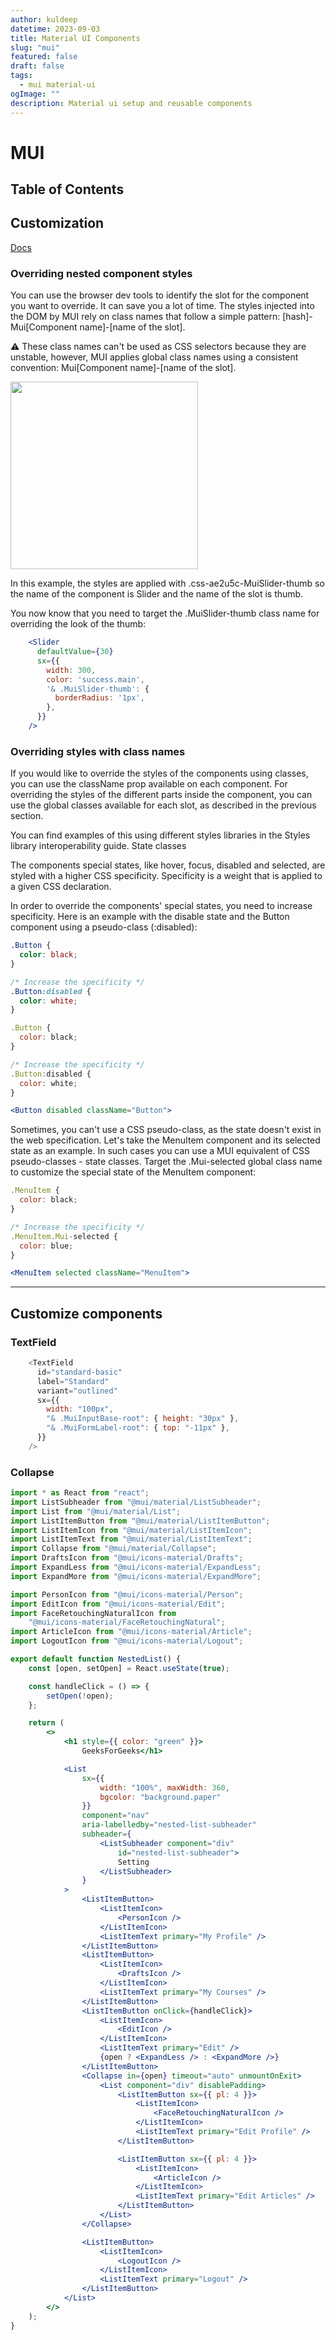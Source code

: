 ```yaml
---
author: kuldeep
datetime: 2023-09-03
title: Material UI Components
slug: "mui"
featured: false
draft: false
tags:
  - mui material-ui
ogImage: ""
description: Material ui setup and reusable components
---
```


# MUI 

## Table of Contents

## Customization 
[Docs](https://v5-0-6.mui.com/customization/how-to-customize/)

### Overriding nested component styles

You can use the browser dev tools to identify the slot for the component you want to override. It can save you a lot of time. The styles injected into the DOM by MUI rely on class names that follow a simple pattern: [hash]-Mui[Component name]-[name of the slot].

⚠️ These class names can't be used as CSS selectors because they are unstable, however, MUI applies global class names using a consistent convention: Mui[Component name]-[name of the slot].


<img width="300px" src="https://v5-0-6.mui.com/static/images/customization/dev-tools.png"/>

In this example, the styles are applied with .css-ae2u5c-MuiSlider-thumb so the name of the component is Slider and the name of the slot is thumb.

You now know that you need to target the .MuiSlider-thumb class name for overriding the look of the thumb:
```jsx
    <Slider
      defaultValue={30}
      sx={{
        width: 300,
        color: 'success.main',
        '& .MuiSlider-thumb': {
          borderRadius: '1px',
        },
      }}
    />
```

### Overriding styles with class names

If you would like to override the styles of the components using classes, you can use the className prop available on each component. For overriding the styles of the different parts inside the component, you can use the global classes available for each slot, as described in the previous section.

You can find examples of this using different styles libraries in the Styles library interoperability guide.
State classes

The components special states, like hover, focus, disabled and selected, are styled with a higher CSS specificity. Specificity is a weight that is applied to a given CSS declaration.

In order to override the components' special states, you need to increase specificity. Here is an example with the disable state and the Button component using a pseudo-class (:disabled):
```css
.Button {
  color: black;
}

/* Increase the specificity */
.Button:disabled {
  color: white;
}
```

```jsx
.Button {
  color: black;
}

/* Increase the specificity */
.Button:disabled {
  color: white;
}
```

```jsx
<Button disabled className="Button">
```

Sometimes, you can't use a CSS pseudo-class, as the state doesn't exist in the web specification. Let's take the MenuItem component and its selected state as an example. In such cases you can use a MUI equivalent of CSS pseudo-classes - state classes. Target the .Mui-selected global class name to customize the special state of the MenuItem component:

```jsx
.MenuItem {
  color: black;
}

/* Increase the specificity */
.MenuItem.Mui-selected {
  color: blue;
}
```

```jsx
<MenuItem selected className="MenuItem">
```

<hr/>

## Customize components
### TextField
```js
    <TextField
      id="standard-basic"
      label="Standard"
      variant="outlined"
      sx={{
        width: "100px",
        "& .MuiInputBase-root": { height: "30px" },
        "& .MuiFormLabel-root": { top: "-11px" },
      }}
    />
```

### Collapse
```jsx
import * as React from "react"; 
import ListSubheader from "@mui/material/ListSubheader"; 
import List from "@mui/material/List"; 
import ListItemButton from "@mui/material/ListItemButton"; 
import ListItemIcon from "@mui/material/ListItemIcon"; 
import ListItemText from "@mui/material/ListItemText"; 
import Collapse from "@mui/material/Collapse"; 
import DraftsIcon from "@mui/icons-material/Drafts"; 
import ExpandLess from "@mui/icons-material/ExpandLess"; 
import ExpandMore from "@mui/icons-material/ExpandMore"; 

import PersonIcon from "@mui/icons-material/Person"; 
import EditIcon from "@mui/icons-material/Edit"; 
import FaceRetouchingNaturalIcon from 
	"@mui/icons-material/FaceRetouchingNatural"; 
import ArticleIcon from "@mui/icons-material/Article"; 
import LogoutIcon from "@mui/icons-material/Logout"; 

export default function NestedList() { 
	const [open, setOpen] = React.useState(true); 

	const handleClick = () => { 
		setOpen(!open); 
	}; 

	return ( 
		<> 
			<h1 style={{ color: "green" }}> 
				GeeksForGeeks</h1> 

			<List 
				sx={{ 
					width: "100%", maxWidth: 360, 
					bgcolor: "background.paper"
				}} 
				component="nav"
				aria-labelledby="nested-list-subheader"
				subheader={ 
					<ListSubheader component="div"
						id="nested-list-subheader"> 
						Setting 
					</ListSubheader> 
				} 
			> 
				<ListItemButton> 
					<ListItemIcon> 
						<PersonIcon /> 
					</ListItemIcon> 
					<ListItemText primary="My Profile" /> 
				</ListItemButton> 
				<ListItemButton> 
					<ListItemIcon> 
						<DraftsIcon /> 
					</ListItemIcon> 
					<ListItemText primary="My Courses" /> 
				</ListItemButton> 
				<ListItemButton onClick={handleClick}> 
					<ListItemIcon> 
						<EditIcon /> 
					</ListItemIcon> 
					<ListItemText primary="Edit" /> 
					{open ? <ExpandLess /> : <ExpandMore />} 
				</ListItemButton> 
				<Collapse in={open} timeout="auto" unmountOnExit> 
					<List component="div" disablePadding> 
						<ListItemButton sx={{ pl: 4 }}> 
							<ListItemIcon> 
								<FaceRetouchingNaturalIcon /> 
							</ListItemIcon> 
							<ListItemText primary="Edit Profile" /> 
						</ListItemButton> 

						<ListItemButton sx={{ pl: 4 }}> 
							<ListItemIcon> 
								<ArticleIcon /> 
							</ListItemIcon> 
							<ListItemText primary="Edit Articles" /> 
						</ListItemButton> 
					</List> 
				</Collapse> 

				<ListItemButton> 
					<ListItemIcon> 
						<LogoutIcon /> 
					</ListItemIcon> 
					<ListItemText primary="Logout" /> 
				</ListItemButton> 
			</List> 
		</> 
	); 
} 
```
